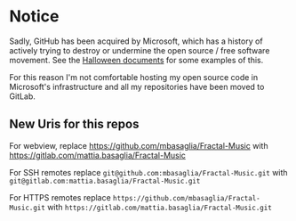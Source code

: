 Notice
======

Sadly, GitHub has been acquired by Microsoft, which has a history of
actively trying to destroy or undermine the open source / free software
movement.
See the [Halloween documents](http://catb.org/~esr/halloween/) for some
examples of this.

For this reason I'm not comfortable hosting my open source code in Microsoft's
infrastructure and all my repositories have been moved to GitLab.

New Uris for this repos
-----------------------

For webview, replace
https://github.com/mbasaglia/Fractal-Music with
https://gitlab.com/mattia.basaglia/Fractal-Music

For SSH remotes replace
`git@github.com:mbasaglia/Fractal-Music.git` with
`git@gitlab.com:mattia.basaglia/Fractal-Music.git`

For HTTPS remotes replace
`https://github.com/mbasaglia/Fractal-Music.git` with
`https://gitlab.com/mattia.basaglia/Fractal-Music.git`

